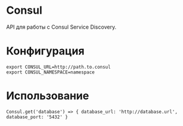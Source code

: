# Consul

API для работы с Consul Service Discovery.

# Конфигурация
```
export CONSUL_URL=http://path.to.consul
export CONSUL_NAMESPACE=namespace
```

# Использование

`Consul.get('database') => { database_url: 'http://database.url', database_port: '5432' }`
